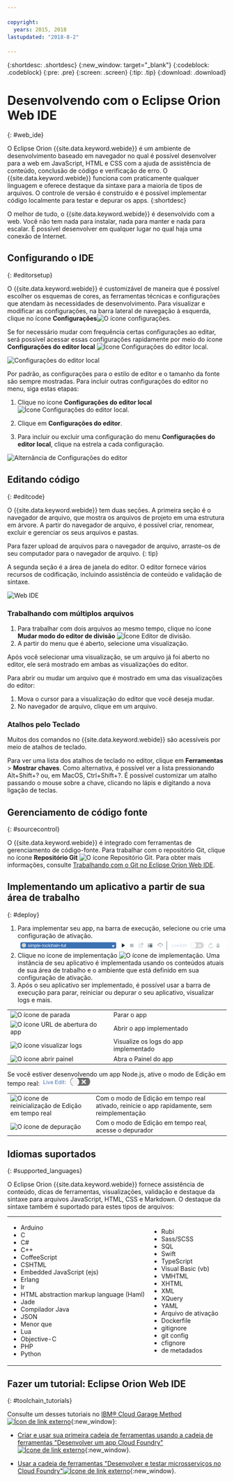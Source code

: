 ```yaml
---

copyright:
  years: 2015, 2018
lastupdated: "2018-8-2"

---
```


{:shortdesc: .shortdesc}
{:new_window: target="_blank"}
{:codeblock: .codeblock}
{:pre: .pre}
{:screen: .screen}
{:tip: .tip}
{:download: .download}

# Desenvolvendo com o Eclipse Orion Web IDE
{: #web_ide}

O Eclipse Orion {{site.data.keyword.webide}} é um ambiente de desenvolvimento baseado em
navegador no qual é possível desenvolver para a web em JavaScript, HTML e CSS com a ajuda de assistência de
conteúdo, conclusão de código e verificação de erro. O {{site.data.keyword.webide}} funciona com praticamente qualquer linguagem e oferece destaque da sintaxe para a maioria de tipos de arquivos. O controle de versão é construído e é possível implementar código localmente para testar e depurar os apps.
{:shortdesc}

O melhor de tudo, o {{site.data.keyword.webide}} é desenvolvido com a web. Você não tem nada para instalar, nada para manter e nada para escalar. É possível desenvolver em qualquer lugar no qual haja uma conexão de Internet.

## Configurando o IDE
{: #editorsetup}

O {{site.data.keyword.webide}} é customizável de maneira que é possível escolher os esquemas de cores, as ferramentas técnicas e configurações que atendam às necessidades de desenvolvimento. Para visualizar e modificar as configurações, na barra lateral de navegação à esquerda, clique no ícone **Configurações**<img class="inline" src="images/webide_settings_icon_light_small.png"  alt="O ícone configurações">.

Se for necessário mudar com frequência certas configurações ao editar, será possível acessar essas configurações rapidamente por meio do ícone **Configurações do editor local** <img class="inline" src="images/webide_local_settings_icon_light_small.png"  alt="Ícone Configurações do editor local">.

![Configurações do editor local](images/webide_local_editor_settings_light.png)

Por padrão, as configurações para o estilo de editor e o tamanho da fonte são sempre mostradas. Para incluir outras configurações do editor no menu, siga estas etapas:

1. Clique no ícone **Configurações do editor local** <img class="inline" src="images/webide_local_settings_icon_light_small.png"  alt="Ícone Configurações do editor local">.

2. Clique em **Configurações do editor**.

3. Para incluir ou excluir uma configuração do menu **Configurações do editor local**, clique na estrela a cada configuração.

![Alternância de Configurações do editor](images/webide_editor_settings_toggle_light.png)


## Editando código
{: #editcode}

O {{site.data.keyword.webide}} tem duas seções. A primeira seção é o navegador de arquivo, que mostra os arquivos de projeto em uma estrutura em árvore. A partir do navegador de arquivo, é possível criar, renomear, excluir e gerenciar os seus arquivos e pastas.

Para fazer upload de arquivos para o navegador de arquivo, arraste-os de seu computador para o navegador de arquivo.
{: tip}

A segunda seção é a área de janela do editor. O editor fornece vários recursos de codificação, incluindo assistência de conteúdo e validação de sintaxe.

![Web IDE](images/webide_light.png)

### Trabalhando com múltiplos arquivos
1. Para trabalhar com dois arquivos ao mesmo tempo, clique no ícone **Mudar modo do editor de divisão** <img class="inline" src="images/webide_split_editor_icon_light_small.png"  alt="Ícone Editor de divisão">.
2. A partir do menu que é aberto, selecione uma visualização.

 Após você selecionar uma visualização, se um arquivo já foi aberto no editor, ele será mostrado em ambas as visualizações do editor.

 Para abrir ou mudar um arquivo que é mostrado em uma das visualizações do editor:
 1. Mova o cursor para a visualização do editor que você deseja mudar.
 2. No navegador de arquivo, clique em um arquivo.

### Atalhos pelo Teclado
Muitos dos comandos no {{site.data.keyword.webide}} são acessíveis por meio de atalhos de teclado.

Para ver uma lista dos atalhos de teclado no editor, clique em **Ferramentas** > **Mostrar chaves**. Como alternativa, é possível ver a lista pressionando Alt+Shift+? ou, em MacOS, Ctrl+Shift+?. É possível customizar um atalho passando o mouse sobre a chave, clicando no lápis e digitando a nova ligação de teclas.

## Gerenciamento de código fonte
{: #sourcecontrol}

O {{site.data.keyword.webide}} é integrado com ferramentas de gerenciamento de código-fonte. Para trabalhar com o repositório Git, clique no ícone **Repositório Git** <img class="inline" src="images/webide_git_icon_light_small.png"  alt="O ícone Repositório Git">.  Para obter mais informações, consulte
[Trabalhando com o Git no Eclipse
Orion Web IDE](/docs/services/ContinuousDelivery/git_web_ide.html#git_web_ide).

## Implementando um aplicativo a partir de sua área de trabalho
{: #deploy}

1. Para implementar seu app, na barra de execução, selecione ou crie uma configuração de ativação.
 ![Barra de execução](images/webide_runbar_light.png)   
1. Clique no ícone de implementação <img class="inline" src="images/webide_deploy_button_light_small.png"  alt="O ícone de implementação">. Uma instância de seu aplicativo é implementada usando os conteúdos atuais de sua área de trabalho e o ambiente que está definido em sua configuração de ativação.
2. Após o seu aplicativo ser implementado, é possível usar a barra de execução para parar, reiniciar ou depurar o seu aplicativo, visualizar logs e mais.

<table role="presentation">
<tr><td><img src="./images/stop_button.png"  alt="O ícone de parada"></td><td>Parar o app</td></tr>
<tr><td> <img src="./images/open_app_url.png"  alt="O ícone URL de abertura do app"></td><td> Abrir o app implementado</td></tr>
<tr><td><img src="./images/view_logs.png"  alt="O ícone visualizar logs"></td><td>Visualize os logs do app implementado</td></tr>
<tr><td><img src="./images/open_dashboard.png"  alt="O ícone abrir painel"></td><td>Abra o Painel do app</td></tr>
</table>

Se você estiver desenvolvendo um app Node.js, ative o modo de Edição em tempo real: <img  src="./images/enable_live_edit.png"  alt="A régua de controle de ativação de edição em tempo real">

<table role="presentation"><tr><td><img src="./images/live_edit_restart.png"  alt="O ícone de reinicialização de Edição em tempo real"></td><td>Com o modo de Edição em tempo real ativado, reinicie o app rapidamente, sem reimplementação</td></tr>
<tr><td> <img src="./images/debug_icon.png"  alt="O ícone de depuração"></td>
<td>Com o modo de Edição em tempo real, acesse o depurador
</td></tr>
</table>

<!-- 3/6/2016: bl commands don't work with V2/CD
## Editing outside of the {{site.data.keyword.webide}}
{: #editlocal}

To use an editor besides the {{site.data.keyword.webide}}, set up {{site.data.keyword.Bluemix_live}} so that you can work directly with your project files in any tool. {{site.data.keyword.Bluemix_live_notm}} is a command-line application that synchronizes the changes in your local file system with your cloud workspace in {{site.data.keyword.Bluemix_short}}.

### Before you begin

Download and install the [{{site.data.keyword.Bluemix_live_notm}} command-line interface ![External link icon](../../icons/launch-glyph.svg "External link icon")](http://livesyncdownload.ng.bluemix.net){: new_window}.

### Synchronizing your local environment with {{site.data.keyword.Bluemix_notm}}
{: #edit_local_download}

1. Open a command-line window.
2. Sign in to {{site.data.keyword.Bluemix_notm}}:

	```
	bl login
	```
	{: pre}

3. When you are prompted, enter your IBMid and password.
4. View a list of your {{site.data.keyword.Bluemix_notm}} projects:

	```
	bl projects
	```
	{: pre}

4. Synchronize your local environment with your project on {{site.data.keyword.Bluemix_notm}}:

	```
	bl sync projectName
	```
	{: pre}

where `projectName` is your {{site.data.keyword.Bluemix_notm}} app's name.

When you are finished editing, enter `q` to end synchronization.

### Enabling the Desktop Sync feature to edit code locally

The Desktop Sync feature is like Live Edit mode for the command line. You need the Desktop Sync feature to debug on the command line.
1. In another command-line window, enable the Desktop Sync feature:

	```
	cd localDirectory
	bl start
	```
	{: codeblock}

2. Use the launch configuration that you created in the {{site.data.keyword.webide}}. After you select the launch configuration, the Desktop Sync feature is enabled in your local environment. In the command-line window that you just opened, you can view the app's URL, the debug URL, the manage URL, and view the {{site.data.keyword.Bluemix_live_notm}} state.

3. Refresh the browser and verify that you can see the changes that you saved to static files in the local workspace.

### Disabling the Desktop Sync feature

1. In the second command-line window, enter `bl stop`.
2. In the first command-line window, enter `q`.

-->

## Idiomas suportados
{: #supported_languages}

O Eclipse Orion {{site.data.keyword.webide}} fornece assistência de conteúdo, dicas de ferramentas, visualizações, validação e destaque da sintaxe para arquivos JavaScript, HTML, CSS e Markdown. O destaque da sintaxe também é suportado para estes tipos de arquivos:

<table role="presentation">
<tr>
<td>
<ul><li>Arduino
</li><li>C</li>
<li>C#
</li><li>C++
</li><li>CoffeeScript
</li><li>CSHTML
</li><li>Embedded JavaScript (ejs)
</li><li>Erlang
</li><li>Ir
</li><li>HTML abstraction markup language (Haml)
</li><li>Jade
</li><li>Compilador Java
</li><li>JSON
</li><li>Menor que  
</li><li>Lua  
</li><li>Objective-C
</li><li>PHP
</li><li>Python</li></ul>
</td>
<td>
<ul><li>Rubi
</li><li>Sass/SCSS
</li><li>SQL
</li><li>Swift
</li><li>TypeScript
</li><li>Visual Basic (vb)
</li><li>VMHTML
</li><li>XHTML
</li><li>XML
</li><li>XQuery
</li><li>YAML
</li><li>Arquivo de ativação 	
</li><li>Dockerfile
</li><li>gitignore
</li><li>git config
</li><li>cfignore
</li><li>de metadados
</li></ul>
</td>
</tr>
</table>

## Fazer um tutorial: Eclipse Orion Web IDE
{: #toolchain_tutorials}

Consulte um desses tutoriais no [IBM&reg; Cloud Garage Method ![Ícon de link externo](../../icons/launch-glyph.svg "Ícone de link externo")](https://www.ibm.com/cloud/garage){:new_window}:

  * [Criar e usar sua primeira cadeia de ferramentas usando a cadeia de ferramentas "Desenvolver um app Cloud Foundry" ![Ícone de link externo](../../icons/launch-glyph.svg "Ícone de link externo")](https://www.ibm.com/cloud/garage/tutorials/introduce-develop-cloud-foundry-app-toolchain){:new_window}.

  * [Usar a cadeia de ferramentas "Desenvolver e testar microsserviços no Cloud Foundry"![Ícone de link externo](../../icons/launch-glyph.svg "Ícone de link externo")](https://www.ibm.com/cloud/garage/tutorials/use-develop-test-microservices-on-cloud-foundry-toolchain){:new_window}.
